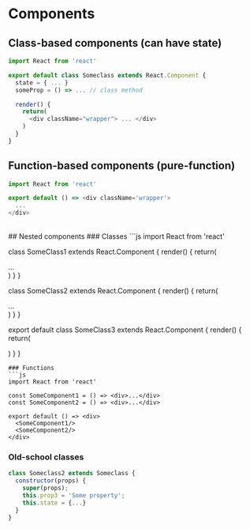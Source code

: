 # Components
## Class-based components (can have state)

```js
import React from 'react'

export default class Someclass extends React.Component {
  state = { ... }
  someProp = () => ... // class method

  render() {
    return(
      <div className="wrapper"> ... </div>
    )
  }
}
```

## Function-based components (pure-function)
```js
import React from 'react'

export default () => <div className='wrapper'>
  ...
</div>
```

<br>
## Nested components
### Classes
```js
import React from 'react'

class SomeClass1 extends React.Component {
  render() {
    return(
      <div className="some-class1"> ... </div>
    )
  }
}

class SomeClass2 extends React.Component {
  render() {
    return(
      <div className="some-class2"> ... </div>
    )
  }
}

export default class SomeClass3 extends React.Component {
  render() {
    return(
      <div>
        <SomeClass1/>
        <SomeClass2/>
      </div>
    )
  }
}
```
### Functions
```js
import React from 'react'

const SomeComponent1 = () => <div>...</div>
const SomeComponent2 = () => <div>...</div>

export default () => <div>
  <SomeComponent1/>
  <SomeComponent2/>
</div>
```
### Old-school classes
```js
class Someclass2 extends Someclass {
  constructor(props) {
    super(props);
    this.prop3 = 'Some property';
    this.state = {...}
  }
}
```
